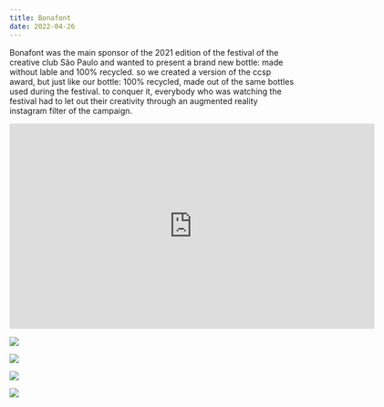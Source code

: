```yaml
---
title: Bonafont
date: 2022-04-26
---
```

<div class="post-container">

  <div class="img-idea">

  </div>
  <div class="text-idea">

Bonafont was the main sponsor of the 2021 edition of the festival of the creative club São Paulo and wanted to present a brand new bottle: made without lable and 100% recycled. so we created a version of the ccsp award, but just like our bottle: 100% recycled, made out of the same bottles used during the festival. to conquer it, everybody who was watching the festival had to let out their creativity through an augmented reality instagram filter of the campaign.

  </div>

  </div>

<iframe src="https://player.vimeo.com/video/612871872?h=588a01551b&title=0&byline=0&portrait=0" width="640" height="360" frameborder="0" allow="autoplay; fullscreen; picture-in-picture" allowfullscreen></iframe>

![](https://ucarecdn.com/df31f6ce-ffa0-41a0-a26d-c43b9a196c4f/)

<div class="img-row">

![](https://ucarecdn.com/b325cedb-68c5-4261-a604-8e4784d3ef71/)

![](https://ucarecdn.com/a3ca0731-620a-4b2f-8a0f-b9470c6b7006/)

![](https://ucarecdn.com/14682103-b1ff-4784-886a-ca62bfb20ce5/)

</div>

<div class="img-row">







</div>